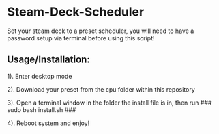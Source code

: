 # Steam-Deck-Scheduler
Set your steam deck to a preset scheduler, you will need to have a password setup via terminal before using this script!

## Usage/Installation:

1). Enter desktop mode

2). Download your preset from the cpu folder within this repository

3). Open a terminal window in the folder the install file is in, then run ### sudo bash install.sh ###

4). Reboot system and enjoy!
